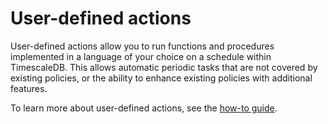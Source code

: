 # User-defined actions

User-defined actions allow you to run functions and procedures implemented in a
language of your choice on a schedule within TimescaleDB. This allows
automatic periodic tasks that are not covered by existing policies, or the
ability to enhance existing policies with additional features.

To learn more about user-defined actions, see the [how-to guide][how-to].

[how-to]: /timescaledb/:currentVersion:/user-defined-actions/
